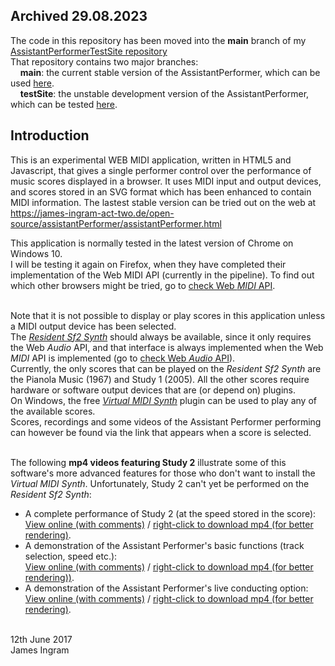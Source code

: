 Archived 29.08.2023
--------
The code in this repository has been moved into the **main** branch of my [AssistantPerformerTestSite repository](https://github.com/notator/AssistantPerformerTestSite)  
That repository contains two major branches:  
&nbsp;&nbsp;&nbsp;&nbsp;**main**: the current stable version of the AssistantPerformer, which can be used [here](https://james-ingram-act-two.de/open-source/assistantPerformer/assistantPerformer.html).  
&nbsp;&nbsp;&nbsp;&nbsp;**testSite**: the unstable development version of the AssistantPerformer, which can be tested [here](https://james-ingram-act-two.de/open-source/assistantPerformerTestSite/assistantPerformer.html).  

Introduction
------------
This is an experimental WEB MIDI application, written in HTML5 and Javascript, that gives a single performer control over the performance of music scores displayed in a browser. It uses MIDI input and output devices, and scores stored in an SVG format which has been enhanced to contain MIDI information. The lastest stable version can be tried out on the web at<br />
https://james-ingram-act-two.de/open-source/assistantPerformer/assistantPerformer.html

This application is normally tested in the latest version of Chrome on Windows 10.<br />
I will be testing it again on Firefox, when they have completed their implementation of the Web MIDI API (currently in the pipeline).
To find out which other browsers might be tried, go to
<a target="_blank" href="http://caniuse.com/#feat=midi">check Web <em>MIDI</em> API</a>.
<br /><br />

Note that it is not possible to display or play scores in this application unless a MIDI output device has been selected.<br />
The <a target="_blank" href="https://github.com/notator/residentSf2Synth"> <em>Resident Sf2 Synth</em></a> should always be available, since it only requires the Web <em>Audio</em> API, and that interface is always implemented when the Web <em>MIDI</em> API is implemented (go to <a target="_blank" href="http://caniuse.com/#feat=audio-api">check Web <em>Audio</em> API</a>).<br />
Currently, the only scores that can be played on the <em>Resident Sf2 Synth</em> are the Pianola Music (1967) and Study 1 (2005).
All the other scores require hardware or software output devices that are (or depend on) plugins.<br />
On Windows, the free <a id="VirtualMIDISynthLink" target="_blank" href="http://coolsoft.altervista.org/en/virtualmidisynth"><em>Virtual MIDI Synth</em></a> plugin can be used to play any of the available scores.<br />
Scores, recordings and some videos of the Assistant Performer performing can however be found via the link that appears when a score is selected.<br /><br />

The following <b>mp4 videos featuring Study 2</b> illustrate some of this software's more advanced features for those who don't want to install the <em>Virtual MIDI Synth</em>.
Unfortunately, Study 2 can't yet be performed on the <em>Resident Sf2 Synth</em>:

* A complete performance of Study 2 (at the speed stored in the score):<br />
<a target="_top" href="https://james-ingram-act-two.de/compositions/study2/study2Video100.html">View online (with comments)</a> /
<a href="https://james-ingram-act-two.de/compositions/study2/videos/Study_2_100pc_09.06.2017.mp4">right-click to download mp4 (for better rendering)</a>.
* A demonstration of the Assistant Performer's basic functions (track selection, speed etc.):<br />
<a target="_top" href="https://james-ingram-act-two.de/compositions/study2/study2VideoSelectionDemos.html">View online (with comments)</a> /
<a href="https://james-ingram-act-two.de/compositions/study2/videos/Study_2_selections_09.06.2017.mp4">right-click to download mp4 (for better rendering))</a>.
* A demonstration of the Assistant Performer's live conducting option:<br />
<a target="_top" href="https://james-ingram-act-two.de/compositions/study2/study2VideoSlowBlueSection.html">View online (with comments)</a> /
<a href="https://james-ingram-act-two.de/compositions/study2/videos/Study_2_slow_conducted_09.06.2017.mp4">right-click to download mp4 (for better rendering)</a>.
<br />
12th June 2017<br />
James Ingram

